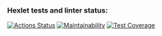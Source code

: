 ### Hexlet tests and linter status:
[![Actions Status](https://github.com/MaryKurinova/backend-project-lvl3/workflows/hexlet-check/badge.svg)](https://github.com/MaryKurinova/backend-project-lvl3/actions)
[![Maintainability](https://api.codeclimate.com/v1/badges/3a7db5a4b63f67c3d5c5/maintainability)](https://codeclimate.com/github/MaryKurinova/backend-project-lvl3/maintainability)
[![Test Coverage](https://api.codeclimate.com/v1/badges/3a7db5a4b63f67c3d5c5/test_coverage)](https://codeclimate.com/github/MaryKurinova/backend-project-lvl3/test_coverage)
